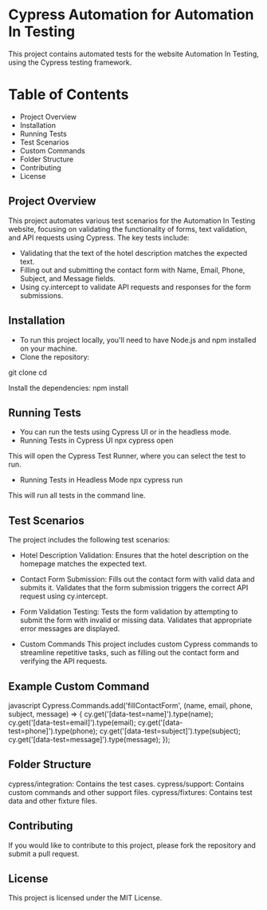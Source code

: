 # Cypress Automation for Automation In Testing
This project contains automated tests for the website Automation In Testing, using the Cypress testing framework.

# Table of Contents
- Project Overview
- Installation
- Running Tests
- Test Scenarios
- Custom Commands
- Folder Structure
- Contributing
- License

## Project Overview
This project automates various test scenarios for the Automation In Testing website, focusing on validating the functionality of forms, text validation, and API requests using Cypress. The key tests include:

- Validating that the text of the hotel description matches the expected text.
- Filling out and submitting the contact form with Name, Email, Phone, Subject, and Message fields.
- Using cy.intercept to validate API requests and responses for the form submissions.

## Installation
- To run this project locally, you'll need to have Node.js and npm installed on your machine.
- Clone the repository:

git clone <repository-url>
cd <repository-directory>

Install the dependencies:
npm install

## Running Tests
- You can run the tests using Cypress UI or in the headless mode.
- Running Tests in Cypress UI
npx cypress open

This will open the Cypress Test Runner, where you can select the test to run.

- Running Tests in Headless Mode
npx cypress run

This will run all tests in the command line.

## Test Scenarios
The project includes the following test scenarios:

- Hotel Description Validation:
Ensures that the hotel description on the homepage matches the expected text.

- Contact Form Submission:
Fills out the contact form with valid data and submits it.
 Validates that the form submission triggers the correct API request using cy.intercept.

- Form Validation Testing:
Tests the form validation by attempting to submit the form with invalid or missing data.
Validates that appropriate error messages are displayed.

- Custom Commands
This project includes custom Cypress commands to streamline repetitive tasks, such as filling out the contact form and verifying the API requests.

## Example Custom Command
javascript
Cypress.Commands.add('fillContactForm', (name, email, phone, subject, message) => {
    cy.get('[data-test=name]').type(name);
    cy.get('[data-test=email]').type(email);
    cy.get('[data-test=phone]').type(phone);
    cy.get('[data-test=subject]').type(subject);
    cy.get('[data-test=message]').type(message);
});

## Folder Structure
cypress/integration: Contains the test cases.
cypress/support: Contains custom commands and other support files.
cypress/fixtures: Contains test data and other fixture files.

## Contributing
If you would like to contribute to this project, please fork the repository and submit a pull request.

## License
This project is licensed under the MIT License.

